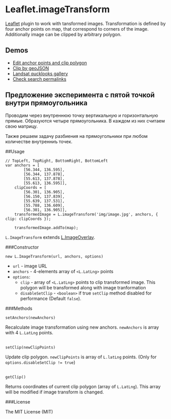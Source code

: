 Leaflet.imageTransform
======================

[Leaflet](http://leafletjs.com/) plugin to work with tansformed images. Transformation is defined by four anchor points on map, that correspond to corners of the image. Additionally image can be clipped by arbitrary polygon.

## Demos

  * [Edit anchor points and clip polygon](//scanex.github.io/Leaflet.imageTransform/examples/Editing.html)
  * [Clip by geoJSON](//scanex.github.io/Leaflet.imageTransform/examples/geoJson.html)
  * [Landsat qucklooks gallery](//scanex.github.io/Leaflet.imageTransform/examples/Landsat8.html)
  * [Check search permalinks](//scanex.github.io/Leaflet.imageTransform/examples/indexImages.html?C7J8R)

## Предложение эксперимента с пятой точкой внутри прямоугольника

Проводим через внутреннюю точку вертикальную и горизонтальную прямые. Образуются четыре прямоугольника. В каждом из них считаем свою матрицу.

Также решаем задачу разбиения на прямоугольники при любом количестве внутренниъ точек.

##Usage

```
// TopLeft, TopRight, BottomRight, BottomLeft
var anchors = [
        [56.344, 136.595], 
        [56.344, 137.878],
        [55.613, 137.878],
        [55.613, 136.595]],
    clipCoords = [
        [56.301, 136.905],
        [56.150, 137.839],
        [55.639, 137.531],
        [55.788, 136.609],
        [56.301, 136.905]],
    transformedImage = L.imageTransform('img/image.jpg', anchors, { clip: clipCoords });
    
    transformedImage.addTo(map);
```

`L.ImageTransform` extends [L.ImageOverlay](http://leafletjs.com/reference.html#imageoverlay).

###Constructor

```
new L.ImageTransform(url, anchors, options)
```
  * `url` - image URL
  * `anchors` - 4-elements array of `<L.LatLng>` points
  * `options`:
    * `clip` - array of `<L.LatLng>` points to clip transformed image. This polygon will be transformed along with image tranformation
    * `disableSetClip` - `<boolean>` if true `setClip` method disabled for performance (Default `false`).

###Methods

```
setAnchors(newAnchors)
```
Recalculate image transformation using new anchors. `newAnchors` is array with 4 `L.LatLng` points.
<br><br>

```
setClip(newClipPoints)
```
Update clip polygon. `newClipPoints` is array of `L.latLng` points.
(Only for `options.disableSetClip != true`)
<br><br>

```
getClip()
```
Returns coordinates of current clip polygon (array of `L.LatLng`). This array will be modified if image transform is changed.

###License

The MIT License (MIT)
